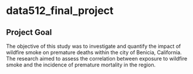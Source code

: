# data512_final_project 

## Project Goal 
The objective of this study was to investigate and quantify the impact of wildfire smoke on premature deaths within the city of Benicia, California. The research aimed to assess the correlation between exposure to wildfire smoke and the incidence of premature mortality in the region.
